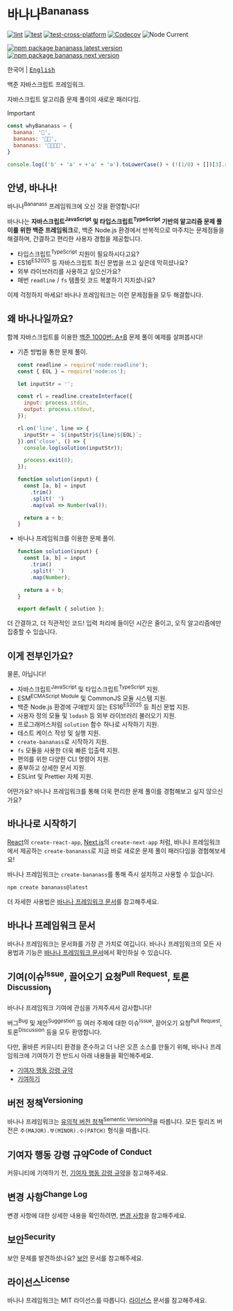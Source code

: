 # 바나나<sup>Bananass</sup>

[![lint](https://img.shields.io/github/actions/workflow/status/lumirlumir/npm-bananass/lint.yml?label=lint&color=fff478&labelColor=333333&logo=github)](https://github.com/lumirlumir/npm-bananass/actions/workflows/lint.yml)
[![test](https://img.shields.io/github/actions/workflow/status/lumirlumir/npm-bananass/test.yml?label=test&color=fff478&labelColor=333333&logo=github)](https://github.com/lumirlumir/npm-bananass/actions/workflows/test.yml)
[![test-cross-platform](https://img.shields.io/github/actions/workflow/status/lumirlumir/npm-bananass/test-cross-platform.yml?label=test-cross-platform&color=fff478&labelColor=333333&logo=github)](https://github.com/lumirlumir/npm-bananass/actions/workflows/test-cross-platform.yml)
[![Codecov](https://img.shields.io/codecov/c/gh/lumirlumir/npm-bananass?token=2zUCHlMFT3&label=Codecov&color=fff478&labelColor=333333&logo=codecov)](https://codecov.io/gh/lumirlumir/npm-bananass)
![Node Current](https://img.shields.io/node/v/bananass?label=Node&color=fff478&labelColor=333333&logo=node.js)

[![npm package bananass latest version](https://img.shields.io/npm/v/bananass?label=bananass@latest&color=fff478&labelColor=333333&logo=npm)](https://www.npmjs.com/package/bananass)
[![npm package bananass next version](https://img.shields.io/npm/v/bananass/next?label=bananass@next&color=fff478&labelColor=333333&logo=npm)](https://www.npmjs.com/package/bananass)

<kbd>한국어</kbd> | <kbd>[English](README.en.md)</kbd>

백준 자바스크립트 프레임워크.

자바스크립트 알고리즘 문제 풀이의 새로운 패러다임.

> [!IMPORTANT]
>
> ```js
> const whyBananass = {
>   banana: '🍌',
>   bananas: '🍌🍌',
>   bananass: '🍌🍌🍌🍌',
> }
> ```
>
> ```js
> console.log(('b' + 'a' + +'a' + 'a').toLowerCase() + (!(1/0) + [])[3].repeat(2));
> ```

<!-- markdownlint-disable-next-line md026 -->
## 안녕, 바나나!

바나나<sup>Bananass</sup> 프레임워크에 오신 것을 환영합니다!

바나나는 **자바스크립트<sup>JavaScript</sup> 및 타입스크립트<sup>TypeScript</sup> 기반의 알고리즘 문제 풀이를 위한 백준 프레임워크**로, 백준 Node.js 환경에서 반복적으로 마주치는 문제점들을 해결하며, 간결하고 편리한 사용자 경험을 제공합니다.

- 타입스크립트<sup>TypeScript</sup> 지원이 필요하시다고요?
- ES16<sup>ES2025</sup> 등 자바스크립트 최신 문법을 쓰고 싶은데 막히셨나요?
- 외부 라이브러리를 사용하고 싶으신가요?
- 매번 `readline` / `fs` 템플릿 코드 복붙하기 지치셨나요?

이제 걱정하지 마세요! 바나나 프레임워크는 이런 문제점들을 모두 해결합니다.

## 왜 바나나일까요?

함께 자바스크립트를 이용한 [백준 1000번: A+B](https://www.acmicpc.net/problem/1000) 문제 풀이 예제를 살펴봅시다!

- 기존 방법을 통한 문제 풀이.

    ```js
    const readline = require('node:readline');
    const { EOL } = require('node:os');

    let inputStr = '';

    const rl = readline.createInterface({
      input: process.stdin,
      output: process.stdout,
    });

    rl.on('line', line => {
      inputStr = `${inputStr}${line}${EOL}`;
    }).on('close', () => {
      console.log(solution(inputStr));

      process.exit(0);
    });

    function solution(input) {
      const [a, b] = input
        .trim()
        .split(' ')
        .map(val => Number(val));

      return a + b;
    }
    ```

- 바나나 프레임워크를 이용한 문제 풀이.

    ```js
    function solution(input) {
      const [a, b] = input
        .trim()
        .split(' ')
        .map(Number);

      return a + b;
    }

    export default { solution };
    ```

더 간결하고, 더 직관적인 코드! 입력 처리에 들이던 시간은 줄이고, 오직 알고리즘에만 집중할 수 있습니다.

## 이게 전부인가요?

물론, 아닙니다!

- 자바스크립트<sup>JavaScript</sup> 및 타입스크립트<sup>TypeScript</sup> 지원.
- ESM<sup>ECMAScript Module</sup> 및 CommonJS 모듈 시스템 지원.
- 백준 Node.js 환경에 구애받지 않는 ES16<sup>ES2025</sup> 등 최신 문법 지원.
- 사용자 정의 모듈 및 `lodash` 등 외부 라이브러리 불러오기 지원.
- 프로그래머스처럼 `solution` 함수 하나로 시작하기 지원.
- 테스트 케이스 작성 및 실행 지원.
- `create-bananass`로 시작하기 지원.
- `fs` 모듈을 사용한 더욱 빠른 입출력 지원.
- 편의를 위한 다양한 CLI 명령어 지원.
- 풍부하고 상세한 문서 지원.
- ESLint 및 Prettier 자체 지원.

어떤가요? 바나나 프레임워크를 통해 더욱 편리한 문제 풀이를 경험해보고 싶지 않으신가요?

## 바나나로 시작하기

[React](https://ko.react.dev)의 `create-react-app`, [Next.js](https://nextjs.org)의 `create-next-app` 처럼, 바나나 프레임워크에서 제공하는 `create-bananass`로 지금 바로 새로운 문제 풀이 패러다임을 경험해보세요!

바나나 프레임워크는 `create-bananass`를 통해 즉시 설치하고 사용할 수 있습니다.

```sh
npm create bananass@latest
```

더 자세한 사용법은 [바나나 프레임워크 문서](https://bananass.lumir.page)를 참고해주세요.

## 바나나 프레임워크 문서

바나나 프레임워크는 문서화를 가장 큰 가치로 여깁니다. 바나나 프레임워크의 모든 사용법과 기능은 [바나나 프레임워크 문서](https://bananass.lumir.page)에서 확인하실 수 있습니다.

## 기여(이슈<sup>Issue</sup>, 끌어오기 요청<sup>Pull Request</sup>, 토론<sup>Discussion</sup>)

바나나 프레임워크 기여에 관심을 가져주셔서 감사합니다!

버그<sup>Bug</sup> 및 제안<sup>Suggestion</sup> 등 여러 주제에 대한 이슈<sup>Issue</sup>, 끌어오기 요청<sup>Pull Request</sup>, 토론<sup>Discussion</sup> 등을 모두 환영합니다.

다만, 올바른 커뮤니티 환경을 준수하고 더 나은 오픈 소스를 만들기 위해, 바나나 프레임워크에 기여하기 전 반드시 아래 내용들을 확인해주세요.

- [기여자 행동 강령 규약](CODE_OF_CONDUCT.md)
- [기여하기](CONTRIBUTING.md)

## 버전 정책<sup>Versioning</sup>

바나나 프레임워크는 [유의적 버전 정책<sup>Sementic Versioning</sup>](https://semver.org/lang/ko/)을 따릅니다. 모든 릴리즈 버전은 `주(MAJOR).부(MINOR).수(PATCH)` 형식을 따릅니다.

## 기여자 행동 강령 규약<sup>Code of Conduct</sup>

커뮤니티에 기여하기 전, [기여자 행동 강령 규약](CODE_OF_CONDUCT.md)을 참고해주세요.

## 변경 사항<sup>Change Log</sup>

변경 사항에 대한 상세한 내용을 확인하려면, [변경 사항](CHANGELOG.md)을 참고해주세요.

## 보안<sup>Security</sup>

보안 문제를 발견하셨나요? [보안](SECURITY.md) 문서를 참고해주세요.

## 라이선스<sup>License</sup>

바나나 프레임워크는 MIT 라이선스를 따릅니다. [라이선스](LICENSE.md) 문서를 참고해주세요.
